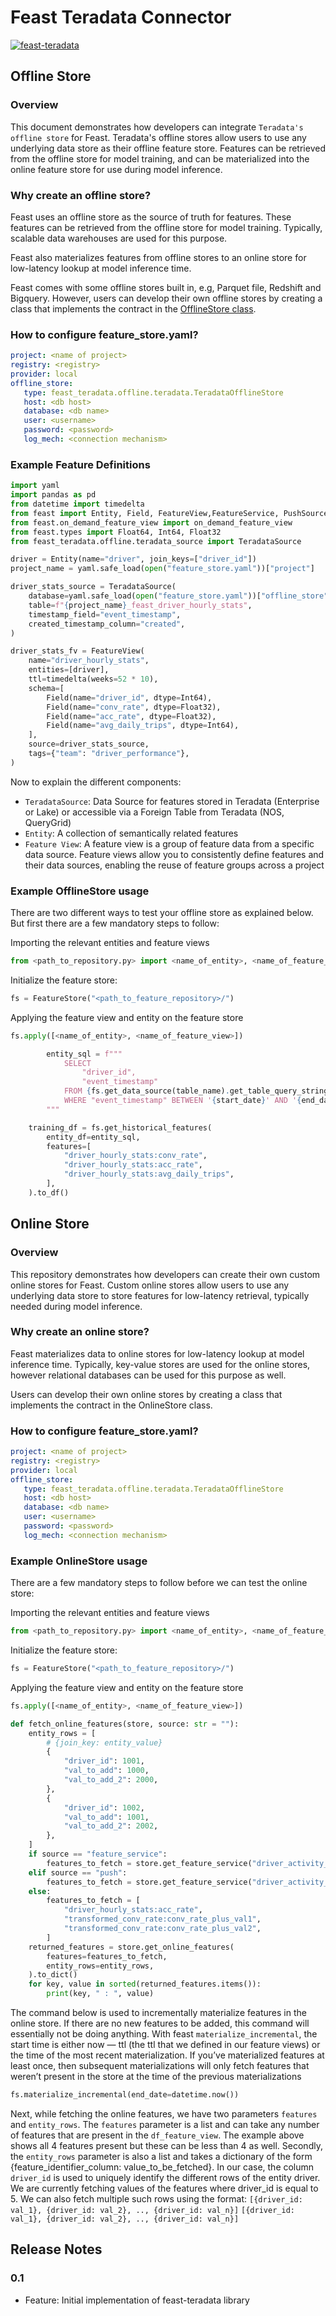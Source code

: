 # Feast Teradata Connector
[![feast-teradata](https://github.com/Teradata/feast-teradata/blob/master/.github/workflows/ci-integeration-tests.yml/badge.svg?branch=master)](https://github.com/Teradata/feast-teradata/blob/master/.github/workflows/ci-integeration-tests.yml)

## Offline Store

### Overview

This document demonstrates how developers can integrate `Teradata's offline store` for Feast.
Teradata's offline stores allow users to use any underlying data store as their offline feature store. Features can be retrieved from the offline store for model training, and can be materialized into the online feature store for use during model inference. 


### Why create an offline store?

Feast uses an offline store as the source of truth for features. These features can be retrieved from the offline store for model training. Typically, scalable data warehouses are used for this purpose.
 
Feast also materializes features from offline stores to an online store for low-latency lookup at model inference time. 

Feast comes with some offline stores built in, e.g, Parquet file, Redshift and Bigquery. However, users can develop their own offline stores by creating a class that implements the contract in the [OfflineStore class](https://github.com/feast-dev/feast/blob/5e61a6f17c3b52f20b449214a4bb56bafa5cfcbc/sdk/python/feast/infra/offline_stores/offline_store.py#L41).

### How to configure feature_store.yaml?

```yaml
project: <name of project>
registry: <registry>
provider: local
offline_store:
   type: feast_teradata.offline.teradata.TeradataOfflineStore
   host: <db host>
   database: <db name>
   user: <username>
   password: <password>
   log_mech: <connection mechanism>
```

### Example Feature Definitions

```python
import yaml
import pandas as pd
from datetime import timedelta
from feast import Entity, Field, FeatureView,FeatureService, PushSource,RequestSource
from feast.on_demand_feature_view import on_demand_feature_view
from feast.types import Float64, Int64, Float32
from feast_teradata.offline.teradata_source import TeradataSource

driver = Entity(name="driver", join_keys=["driver_id"])
project_name = yaml.safe_load(open("feature_store.yaml"))["project"]

driver_stats_source = TeradataSource(
    database=yaml.safe_load(open("feature_store.yaml"))["offline_store"]["database"],
    table=f"{project_name}_feast_driver_hourly_stats",
    timestamp_field="event_timestamp",
    created_timestamp_column="created",
)

driver_stats_fv = FeatureView(
    name="driver_hourly_stats",
    entities=[driver],
    ttl=timedelta(weeks=52 * 10),
    schema=[
        Field(name="driver_id", dtype=Int64),
        Field(name="conv_rate", dtype=Float32),
        Field(name="acc_rate", dtype=Float32),
        Field(name="avg_daily_trips", dtype=Int64),
    ],
    source=driver_stats_source,
    tags={"team": "driver_performance"},
)

```

Now to explain the different components:

* `TeradataSource`:  Data Source for features stored in Teradata (Enterprise or Lake) or accessible via a Foreign Table from Teradata (NOS, QueryGrid)
* `Entity`: A collection of semantically related features
* `Feature View`: A feature view is a group of feature data from a specific data source. Feature views allow you to consistently define features and their data sources, enabling the reuse of feature groups across a project

### Example OfflineStore usage

There are two different ways to test your offline store as explained below. 
But first there are a few mandatory steps to follow:

Importing the relevant entities and feature views
```python
from <path_to_repository.py> import <name_of_entity>, <name_of_feature_view>
```

Initialize the feature store:
```python
fs = FeatureStore("<path_to_feature_repository>/")
```

Applying the feature view and entity on the feature store
```python
fs.apply([<name_of_entity>, <name_of_feature_view>])
```


```python
        entity_sql = f"""
            SELECT
                "driver_id",
                "event_timestamp"
            FROM {fs.get_data_source(table_name).get_table_query_string()}
            WHERE "event_timestamp" BETWEEN '{start_date}' AND '{end_date}'
        """

    training_df = fs.get_historical_features(
        entity_df=entity_sql,
        features=[
            "driver_hourly_stats:conv_rate",
            "driver_hourly_stats:acc_rate",
            "driver_hourly_stats:avg_daily_trips",
        ],
    ).to_df()
```

## Online Store

### Overview

This repository demonstrates how developers can create their own custom online stores for Feast. 
Custom online stores allow users to use any underlying data store to store features for low-latency retrieval, typically needed during model inference.

### Why create an online store?

Feast materializes data to online stores for low-latency lookup at model inference time. Typically, key-value stores are used for the online stores, however relational databases can be used for this purpose as well.

Users can develop their own online stores by creating a class that implements the contract in the OnlineStore class.

### How to configure feature_store.yaml?

```yaml
project: <name of project>
registry: <registry>
provider: local
offline_store:
   type: feast_teradata.offline.teradata.TeradataOfflineStore
   host: <db host>
   database: <db name>
   user: <username>
   password: <password>
   log_mech: <connection mechanism>
```

### Example OnlineStore usage

There are a few mandatory steps to follow before we can test the online store:

Importing the relevant entities and feature views
```python
from <path_to_repository.py> import <name_of_entity>, <name_of_feature_view>
```

Initialize the feature store:
```python
fs = FeatureStore("<path_to_feature_repository>/")
```

Applying the feature view and entity on the feature store
```python
fs.apply([<name_of_entity>, <name_of_feature_view>])
```

```python
def fetch_online_features(store, source: str = ""):
    entity_rows = [
        # {join_key: entity_value}
        {
            "driver_id": 1001,
            "val_to_add": 1000,
            "val_to_add_2": 2000,
        },
        {
            "driver_id": 1002,
            "val_to_add": 1001,
            "val_to_add_2": 2002,
        },
    ]
    if source == "feature_service":
        features_to_fetch = store.get_feature_service("driver_activity_v1")
    elif source == "push":
        features_to_fetch = store.get_feature_service("driver_activity_v3")
    else:
        features_to_fetch = [
            "driver_hourly_stats:acc_rate",
            "transformed_conv_rate:conv_rate_plus_val1",
            "transformed_conv_rate:conv_rate_plus_val2",
        ]
    returned_features = store.get_online_features(
        features=features_to_fetch,
        entity_rows=entity_rows,
    ).to_dict()
    for key, value in sorted(returned_features.items()):
        print(key, " : ", value)
```

The command below is used to incrementally materialize features in the online store. 
If there are no new features to be added, this command will essentially not be doing
anything. With feast `materialize_incremental`, the start time is either now — ttl 
(the ttl that we defined in our feature views) or the time of the most recent 
materialization. If you’ve materialized features at least once, then subsequent 
materializations will only fetch features that weren’t present in the store at 
the time of the previous materializations

```python
fs.materialize_incremental(end_date=datetime.now())
```

Next, while fetching the online features, we have two parameters `features` and
`entity_rows`. The `features` parameter is a list and can take any number of features
that are present in the `df_feature_view`. The example above shows all 4 features present
but these can be less than 4 as well. Secondly, the `entity_rows` parameter is also
a list and takes a dictionary of the form {feature_identifier_column: value_to_be_fetched}.
In our case, the column `driver_id` is used to uniquely identify the different rows
of the entity driver. We are currently fetching values of the features where driver_id
is equal to 5. We can also fetch multiple such rows using the format: 
`[{driver_id: val_1}, {driver_id: val_2}, .., {driver_id: val_n}]`
`[{driver_id: val_1}, {driver_id: val_2}, .., {driver_id: val_n}]`

## Release Notes

### 0.1

- Feature: Initial implementation of feast-teradata library
